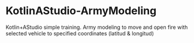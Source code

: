 # KotlinAStudio-ArmyModeling
Kotlin+AStudio simple training.
Army modeling to move and open fire with selected vehicle to specified coordinates (latitud & longitud)
